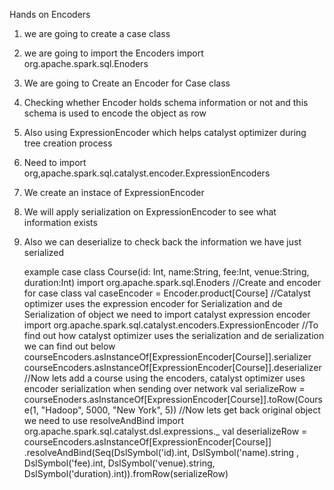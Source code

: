 Hands on Encoders 

1) we are going to create a case class 

2) we are going to import the Encoders 
	import org.apache.spark.sql.Enoders 

3) We are going to Create an Encoder for Case class 

4) Checking whether Encoder holds schema information or not and this schema is used to encode the object as row 

5) Also using ExpressionEncoder which helps catalyst optimizer during tree creation process 

6) Need to import 
	org,apache.spark.sql.catalyst.encoder.ExpressionEncoders
	
7) We create an instace of ExpressionEncoder

8) We will apply serialization on ExpressionEncoder to see what information exists

9) Also we can deserialize to check back the information we have just serialized 

	example 
		case class Course(id: Int, name:String, fee:Int, venue:String, duration:Int)
		import org.apache.spark.sql.Enoders 
		//Create and encoder for case class
		val caseEncoder = Encoder.product[Course]
		//Catalyst optimizer uses the expression encoder for Serialization and de 	Serialization of object we need to import catalyst expression encoder 
		import org.apache.spark.sql.catalyst.encoders.ExpressionEncoder
		//To find out how catalyst optimizer uses the serialization and de serialization we can find out below 
		courseEncoders.asInstanceOf[ExpressionEncoder[Course]].serializer
		courseEncoders.asInstanceOf[ExpressionEncoder[Course]].deserializer
		//Now lets add a course using the encoders, catalyst optimizer uses encoder serialization when sending over network
		val serializeRow = courseEnoders.asInstanceOf[ExpressionEncoder[Course]].toRow(Course(1, "Hadoop", 5000, "New York", 5))
		//Now lets get back original object we need to use resolveAndBind 
		import org.apache.spark.sql.catalyst.dsl.expressions._
		val deserializeRow = courseEncoders.asInstanceOf[ExpressionEncoder[Course]]
                          .resolveAndBind(Seq(DslSymbol('id).int, 
                              DslSymbol('name).string , DslSymbol('fee).int, 
                              DslSymbol('venue).string, DslSymbol('duration).int)).fromRow(serializeRow)